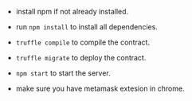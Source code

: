 - install npm if not already installed.
- run `npm install` to install all dependencies.
- `truffle compile` to compile the contract.
- `truffle migrate` to deploy the contract.
- `npm start` to start the server.

- make sure you have metamask extesion in chrome.